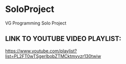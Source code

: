 # SoloProject
VG Programming Solo Project

## LINK TO YOUTUBE VIDEO PLAYLIST:
https://www.youtube.com/playlist?list=PL2FT0wTSgerIbobZTMCktmyvzr130twiw
